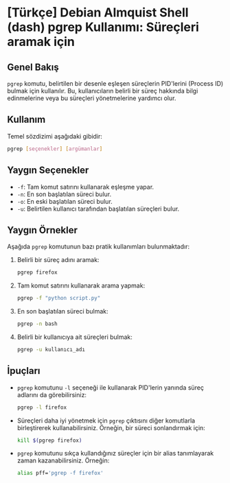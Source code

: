 # [Türkçe] Debian Almquist Shell (dash) pgrep Kullanımı: Süreçleri aramak için

## Genel Bakış
`pgrep` komutu, belirtilen bir desenle eşleşen süreçlerin PID'lerini (Process ID) bulmak için kullanılır. Bu, kullanıcıların belirli bir süreç hakkında bilgi edinmelerine veya bu süreçleri yönetmelerine yardımcı olur.

## Kullanım
Temel sözdizimi aşağıdaki gibidir:
```bash
pgrep [seçenekler] [argümanlar]
```

## Yaygın Seçenekler
- `-f`: Tam komut satırını kullanarak eşleşme yapar.
- `-n`: En son başlatılan süreci bulur.
- `-o`: En eski başlatılan süreci bulur.
- `-u`: Belirtilen kullanıcı tarafından başlatılan süreçleri bulur.

## Yaygın Örnekler
Aşağıda `pgrep` komutunun bazı pratik kullanımları bulunmaktadır:

1. Belirli bir süreç adını aramak:
   ```bash
   pgrep firefox
   ```

2. Tam komut satırını kullanarak arama yapmak:
   ```bash
   pgrep -f "python script.py"
   ```

3. En son başlatılan süreci bulmak:
   ```bash
   pgrep -n bash
   ```

4. Belirli bir kullanıcıya ait süreçleri bulmak:
   ```bash
   pgrep -u kullanıcı_adı
   ```

## İpuçları
- `pgrep` komutunu `-l` seçeneği ile kullanarak PID'lerin yanında süreç adlarını da görebilirsiniz:
  ```bash
  pgrep -l firefox
  ```
- Süreçleri daha iyi yönetmek için `pgrep` çıktısını diğer komutlarla birleştirerek kullanabilirsiniz. Örneğin, bir süreci sonlandırmak için:
  ```bash
  kill $(pgrep firefox)
  ```
- `pgrep` komutunu sıkça kullandığınız süreçler için bir alias tanımlayarak zaman kazanabilirsiniz. Örneğin:
  ```bash
  alias pff='pgrep -f firefox'
  ```